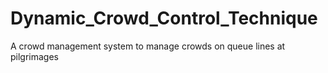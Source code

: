 # Dynamic_Crowd_Control_Technique
A crowd management system to manage crowds on queue lines at pilgrimages
